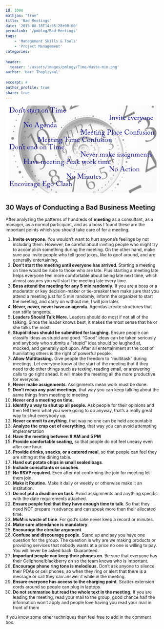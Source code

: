 ```yaml
---
id: 1000   
mathjax: "true"
title: 'Bad Meetings'
date: '2013-08-18T14:35:28+00:00'
permalink: '/pmblog/Bad-Meetings'
tags: 
    - 'Management Skills & Tools'
    - 'Project Management'
categories:

header:
  teaser: '/assets/images/pmlogy/Time-Waste-min.png'
author: 'Hari Thapliyaal'

excerpt: #
author_profile: true
share: true
---
```

![](/assets/images/pmlogy/Time-Waste-min.png)   

## 30 Ways of Conducting a Bad Business Meeting

After analyzing the patterns of hundreds of **meeting** as a consultant, as a manager, as a normal participant, and as a boss I found these are the important points which you should take care of for a meeting.

1. **Invite everyone**. You wouldn’t want to hurt anyone’s feelings by not including them. However, be careful about inviting people who might try to accomplish something during the meeting. On the other hand, make sure you invite people who tell good jokes, like to goof around, and are generally entertaining.
2. **Don’t start the meeting until everyone has arrived**. Starting a meeting on time would be rude to those who are late. Plus starting a meeting late helps everyone feel more comfortable about being late next time, which almost assures you will start the meeting late every time.
3. **Boss attend the meeting for any 5 min randomly.** If you are a boss or a moderator or key decision-maker or tie-breaker then make sure that you attend a meeting just for 5 min randomly, inform the organizer to start the meeting, and carry on without me, I will join later.
4. **Never, never, never have an agenda**. Agendas create structures that can stifle tangents.
5. **Leaders Should Talk More.** Leaders should do most if not all of the talking. Since the leader knows best, it makes the most sense that he or she talks the most.
6. **Stupid ideas should be submitted for laughing.** Ensure people can classify ideas as stupid and good. “Good” ideas can be taken seriously and anybody who submits a “stupid” idea should be laughed at, mocked, and generally spit upon. After all entertainment at the cost of humiliating others is the right of powerful people.
7. **Allow Multitasking.** Give people the freedom to “multitask” during meetings. Let everyone know at the start of the meeting that if they need to do other things such as texting, reading email, or answering calls to go right ahead. It will make the meeting all the more productive for everyone.
8. **Never make assignments**. Assignments mean work must be done.
9. **Don’t recap any past meetings**, that way you can keep talking about the same things from meeting to meeting
10. **Never end a meeting on time.**
11. **Identify a way to shut up all people.** Ask people for their opinions and then tell them what you were going to do anyway, that’s a really great way to shut everybody up.
12. **Never commit to anything**, that way no one can be held accountable
13. **Analyze the crap out of everything**, that way you can avoid attempting implementation
14. **Have the meeting between 8 AM and 5 PM**
15. **Provide comfortable seating,** so that people do not feel uneasy even after one hour.
16. **Provide drinks, snacks, or a catered meal**, so that people can feel they are sitting at the dining table.
17. **Hand out potato chips in small sealed bags**.
18. **Include consultants or coaches**.
19. **No RSVP required**. Even after not confirming the join for meeting let them join.
20. **Make it Routine.** Make it daily or weekly or otherwise make it an institution.
21. **Do not put a deadline on task**. Avoid assignments and anything specific with the date requirements attached.
22. **Ensure people feel that they have enough time to talk**. So that they need NOT prepare in advance and can speak more than their allocated time.
23. **MoM is waste of time**. For god’s sake never keep a record or minutes.
24. **Make sure attendance is mandatory**.
25. **Encourage the circular argument**.
26. **Confuse and discourage people.** Stand up and say you have one question for the group. The question is why are we making products or providing services that nobody wants at a price no one is willing to pay. You will never be asked back. Guaranteed.
27. **Important people can keep their phones on**. Be sure that everyone has their Cellphone/blackberry on so the team knows who is important.
28. **Encourage phone ring tone is melodious.** Don’t ask anyone to silence their PDAs or cell phones, so when they ring or alert that there is a message or call they can answer it while in the meeting.
29. **Ensure everyone has access to the charging point**. Scatter extension cords around so people can plug in laptops
30. **Do not summarise but read the whole text in the meeting.** If you are leading the meeting, read your mail to the group, good chance half the information won’t apply and people love having you read your mail in front of them

If you know some other techniques then feel free to add in the comment box.
